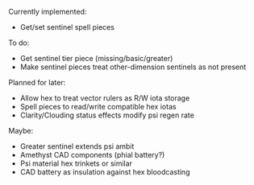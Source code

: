 Currently implemented:
- Get/set sentinel spell pieces

To do:
- Get sentinel tier piece (missing/basic/greater)
- Make sentinel pieces treat other-dimension sentinels as not present

Planned for later: 
- Allow hex to treat vector rulers as R/W iota storage
- Spell pieces to read/write compatible hex iotas
- Clarity/Clouding status effects modify psi regen rate

Maybe:
- Greater sentinel extends psi ambit
- Amethyst CAD components (phial battery?)
- Psi material hex trinkets or similar
- CAD battery as insulation against hex bloodcasting
